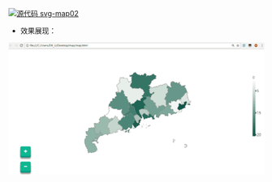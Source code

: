 [![](https://img.shields.io/badge/源码-svg--map02-blue.svg "源代码 svg-map02")](https://github.com/lidekai/svg-map02.git)

- 效果展现：

![](image/2-1.gif)